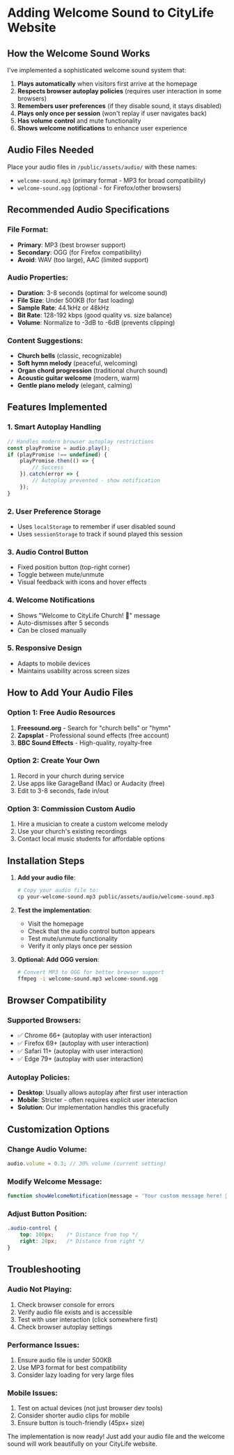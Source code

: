 # Adding Welcome Sound to CityLife Website

## How the Welcome Sound Works

I've implemented a sophisticated welcome sound system that:

1. **Plays automatically** when visitors first arrive at the homepage
2. **Respects browser autoplay policies** (requires user interaction in some browsers)
3. **Remembers user preferences** (if they disable sound, it stays disabled)
4. **Plays only once per session** (won't replay if user navigates back)
5. **Has volume control** and mute functionality
6. **Shows welcome notifications** to enhance user experience

## Audio Files Needed

Place your audio files in `/public/assets/audio/` with these names:
- `welcome-sound.mp3` (primary format - MP3 for broad compatibility)
- `welcome-sound.ogg` (optional - for Firefox/other browsers)

## Recommended Audio Specifications

### File Format:
- **Primary**: MP3 (best browser support)
- **Secondary**: OGG (for Firefox compatibility)
- **Avoid**: WAV (too large), AAC (limited support)

### Audio Properties:
- **Duration**: 3-8 seconds (optimal for welcome sound)
- **File Size**: Under 500KB (for fast loading)
- **Sample Rate**: 44.1kHz or 48kHz
- **Bit Rate**: 128-192 kbps (good quality vs. size balance)
- **Volume**: Normalize to -3dB to -6dB (prevents clipping)

### Content Suggestions:
- **Church bells** (classic, recognizable)
- **Soft hymn melody** (peaceful, welcoming)
- **Organ chord progression** (traditional church sound)
- **Acoustic guitar welcome** (modern, warm)
- **Gentle piano melody** (elegant, calming)

## Features Implemented

### 1. Smart Autoplay Handling
```javascript
// Handles modern browser autoplay restrictions
const playPromise = audio.play();
if (playPromise !== undefined) {
    playPromise.then(() => {
        // Success
    }).catch(error => {
        // Autoplay prevented - show notification
    });
}
```

### 2. User Preference Storage
- Uses `localStorage` to remember if user disabled sound
- Uses `sessionStorage` to track if sound played this session

### 3. Audio Control Button
- Fixed position button (top-right corner)
- Toggle between mute/unmute
- Visual feedback with icons and hover effects

### 4. Welcome Notifications
- Shows "Welcome to CityLife Church! 🎵" message
- Auto-dismisses after 5 seconds
- Can be closed manually

### 5. Responsive Design
- Adapts to mobile devices
- Maintains usability across screen sizes

## How to Add Your Audio Files

### Option 1: Free Audio Resources
1. **Freesound.org** - Search for "church bells" or "hymn"
2. **Zapsplat** - Professional sound effects (free account)
3. **BBC Sound Effects** - High-quality, royalty-free

### Option 2: Create Your Own
1. Record in your church during service
2. Use apps like GarageBand (Mac) or Audacity (free)
3. Edit to 3-8 seconds, fade in/out

### Option 3: Commission Custom Audio
1. Hire a musician to create a custom welcome melody
2. Use your church's existing recordings
3. Contact local music students for affordable options

## Installation Steps

1. **Add your audio file**:
   ```bash
   # Copy your audio file to:
   cp your-welcome-sound.mp3 public/assets/audio/welcome-sound.mp3
   ```

2. **Test the implementation**:
   - Visit the homepage
   - Check that the audio control button appears
   - Test mute/unmute functionality
   - Verify it only plays once per session

3. **Optional: Add OGG version**:
   ```bash
   # Convert MP3 to OGG for better browser support
   ffmpeg -i welcome-sound.mp3 welcome-sound.ogg
   ```

## Browser Compatibility

### Supported Browsers:
- ✅ Chrome 66+ (autoplay with user interaction)
- ✅ Firefox 69+ (autoplay with user interaction)  
- ✅ Safari 11+ (autoplay with user interaction)
- ✅ Edge 79+ (autoplay with user interaction)

### Autoplay Policies:
- **Desktop**: Usually allows autoplay after first user interaction
- **Mobile**: Stricter - often requires explicit user interaction
- **Solution**: Our implementation handles this gracefully

## Customization Options

### Change Audio Volume:
```javascript
audio.volume = 0.3; // 30% volume (current setting)
```

### Modify Welcome Message:
```javascript
function showWelcomeNotification(message = 'Your custom message here! 🎵')
```

### Adjust Button Position:
```css
.audio-control {
    top: 100px;    /* Distance from top */
    right: 20px;   /* Distance from right */
}
```

## Troubleshooting

### Audio Not Playing:
1. Check browser console for errors
2. Verify audio file exists and is accessible
3. Test with user interaction (click somewhere first)
4. Check browser autoplay settings

### Performance Issues:
1. Ensure audio file is under 500KB
2. Use MP3 format for best compatibility
3. Consider lazy loading for very large files

### Mobile Issues:
1. Test on actual devices (not just browser dev tools)
2. Consider shorter audio clips for mobile
3. Ensure button is touch-friendly (45px+ size)

The implementation is now ready! Just add your audio file and the welcome sound will work beautifully on your CityLife website.
